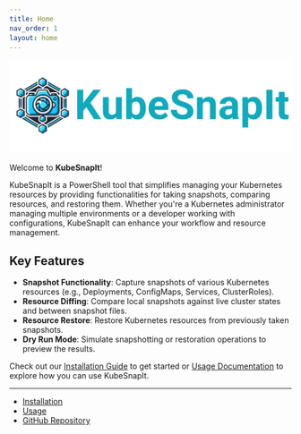 ```yaml
---
title: Home
nav_order: 1
layout: home
---
```


<p align="center">
<img id="logo" src="assets/images/KubeSnapIt.png" />
</p>

Welcome to **KubeSnapIt**! 

KubeSnapIt is a PowerShell tool that simplifies managing your Kubernetes resources by providing functionalities for taking snapshots, comparing resources, and restoring them. Whether you're a Kubernetes administrator managing multiple environments or a developer working with configurations, KubeSnapIt can enhance your workflow and resource management.

## Key Features

- **Snapshot Functionality**: Capture snapshots of various Kubernetes resources (e.g., Deployments, ConfigMaps, Services, ClusterRoles).
- **Resource Diffing**: Compare local snapshots against live cluster states and between snapshot files.
- **Resource Restore**: Restore Kubernetes resources from previously taken snapshots.
- **Dry Run Mode**: Simulate snapshotting or restoration operations to preview the results.

Check out our [Installation Guide](docs/installation) to get started or [Usage Documentation](docs/usage) to explore how you can use KubeSnapIt.

---

- [Installation](docs/installation)
- [Usage](docs/usage)
- [GitHub Repository](https://github.com/KubeDeckio/KubeSnapIt)

